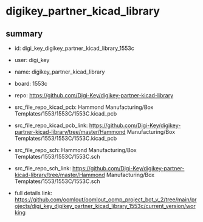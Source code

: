 # digikey_partner_kicad_library
 
## summary 
* id: digi_key_digikey_partner_kicad_library_1553c
* user: digi_key
* name: digikey_partner_kicad_library
* board: 1553c
* repo: https://github.com/Digi-Key/digikey-partner-kicad-library
* src_file_repo_kicad_pcb: Hammond Manufacturing/Box Templates/1553/1553C/1553C.kicad_pcb
* src_file_repo_kicad_pcb_link: https://github.com/Digi-Key/digikey-partner-kicad-library/tree/master/Hammond Manufacturing/Box Templates/1553/1553C/1553C.kicad_pcb


* src_file_repo_sch: Hammond Manufacturing/Box Templates/1553/1553C/1553C.sch
* src_file_repo_sch_link: https://github.com/Digi-Key/digikey-partner-kicad-library/tree/master/Hammond Manufacturing/Box Templates/1553/1553C/1553C.sch
* full details link: https://github.com/oomlout/oomlout_oomp_project_bot_v_2/tree/main/projects/digi_key_digikey_partner_kicad_library_1553c/current_version/working  






